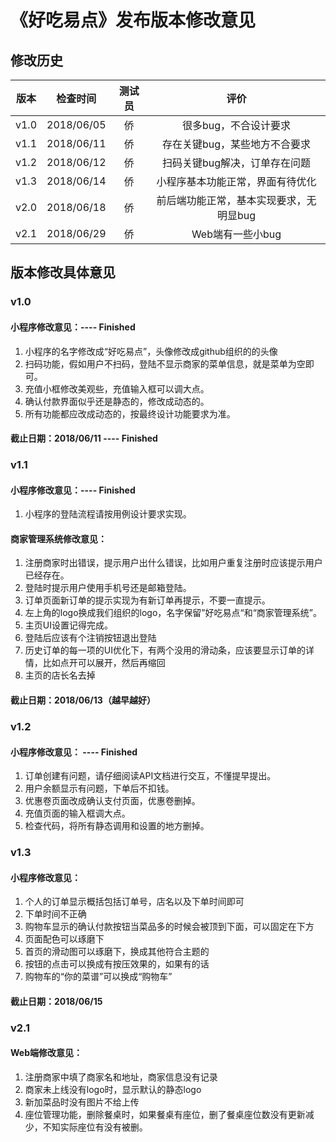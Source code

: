 # 《好吃易点》发布版本修改意见

## 修改历史
|版本|检查时间|测试员|评价|
|:--:|:--:|:--:|:--:|
|v1.0|2018/06/05|侨|很多bug，不合设计要求|
|v1.1|2018/06/11|侨|存在关键bug，某些地方不合要求|
|v1.2|2018/06/12|侨|扫码关键bug解决，订单存在问题|
|v1.3|2018/06/14|侨|小程序基本功能正常，界面有待优化|
|v2.0|2018/06/18|侨|前后端功能正常，基本实现要求，无明显bug|
|v2.1|2018/06/29|侨|Web端有一些小bug|

## 版本修改具体意见

### v1.0
#### 小程序修改意见：---- Finished
1. 小程序的名字修改成“好吃易点”，头像修改成github组织的的头像
1. 扫码功能，假如用户不扫码，登陆不显示商家的菜单信息，就是菜单为空即可。
1. 充值小框修改美观些，充值输入框可以调大点。
1. 确认付款界面似乎还是静态的，修改成动态的。
1. 所有功能都应改成动态的，按最终设计功能要求为准。

#### 截止日期：2018/06/11 ---- Finished

### v1.1
#### 小程序修改意见：---- Finished
1. 小程序的登陆流程请按用例设计要求实现。

#### 商家管理系统修改意见：
1. 注册商家时出错误，提示用户出什么错误，比如用户重复注册时应该提示用户已经存在。
1. 登陆时提示用户使用手机号还是邮箱登陆。
1. 订单页面新订单的提示实现为有新订单再提示，不要一直提示。
1. 左上角的logo换成我们组织的logo，名字保留”好吃易点“和“商家管理系统”。
1. 主页UI设置记得完成。
1. 登陆后应该有个注销按钮退出登陆
2. 历史订单的每一项的UI优化下，有两个没用的滑动条，应该要显示订单的详情，比如点开可以展开，然后再缩回
3. 主页的店长名去掉

#### 截止日期：2018/06/13（越早越好）

### v1.2
#### 小程序修改意见： ---- Finished
1. 订单创建有问题，请仔细阅读API文档进行交互，不懂提早提出。
1. 用户余额显示有问题，下单后不扣钱。
1. 优惠卷页面改成确认支付页面，优惠卷删掉。
1. 充值页面的输入框调大点。
1. 检查代码，将所有静态调用和设置的地方删掉。

### v1.3
#### 小程序修改意见：
1. 个人的订单显示概括包括订单号，店名以及下单时间即可
2. 下单时间不正确
3. 购物车显示的确认付款按钮当菜品多的时候会被顶到下面，可以固定在下方
4. 页面配色可以琢磨下
5. 首页的滑动图可以琢磨下，换成其他符合主题的
6. 按钮的点击可以换成有按压效果的，如果有的话
7. 购物车的“你的菜谱”可以换成“购物车”

#### 截止日期：2018/06/15

### v2.1
#### Web端修改意见：
1. 注册商家中填了商家名和地址，商家信息没有记录
2. 商家未上线没有logo时，显示默认的静态logo
3. 新加菜品时没有图片不给上传
4. 座位管理功能，删除餐桌时，如果餐桌有座位，删了餐桌座位数没有更新减少，不知实际座位有没有被删。